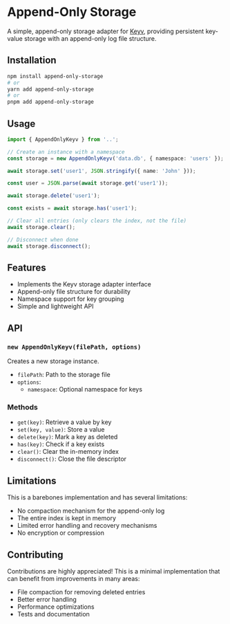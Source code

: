 # Append-Only Storage

A simple, append-only storage adapter for [Keyv](https://github.com/jaredwray/keyv), providing persistent key-value storage with an append-only log file structure.

## Installation

```bash
npm install append-only-storage
# or
yarn add append-only-storage
# or
pnpm add append-only-storage
```

## Usage

```ts
import { AppendOnlyKeyv } from '..';

// Create an instance with a namespace
const storage = new AppendOnlyKeyv('data.db', { namespace: 'users' });

await storage.set('user1', JSON.stringify({ name: 'John' }));

const user = JSON.parse(await storage.get('user1'));

await storage.delete('user1');

const exists = await storage.has('user1');

// Clear all entries (only clears the index, not the file)
await storage.clear();

// Disconnect when done
await storage.disconnect();
```

## Features

- Implements the Keyv storage adapter interface
- Append-only file structure for durability
- Namespace support for key grouping
- Simple and lightweight API

## API

### `new AppendOnlyKeyv(filePath, options)`

Creates a new storage instance.

- `filePath`: Path to the storage file
- `options`:
  - `namespace`: Optional namespace for keys

### Methods

- `get(key)`: Retrieve a value by key
- `set(key, value)`: Store a value
- `delete(key)`: Mark a key as deleted
- `has(key)`: Check if a key exists
- `clear()`: Clear the in-memory index
- `disconnect()`: Close the file descriptor

## Limitations

This is a barebones implementation and has several limitations:

- No compaction mechanism for the append-only log
- The entire index is kept in memory
- Limited error handling and recovery mechanisms
- No encryption or compression

## Contributing

Contributions are highly appreciated! This is a minimal implementation that can benefit from improvements in many areas:

- File compaction for removing deleted entries
- Better error handling
- Performance optimizations
- Tests and documentation


